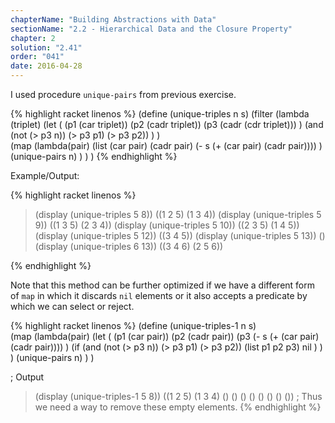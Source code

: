 ```yaml
---
chapterName: "Building Abstractions with Data"
sectionName: "2.2 - Hierarchical Data and the Closure Property"
chapter: 2
solution: "2.41"
order: "041"
date: 2016-04-28
---
```


I used procedure `unique-pairs` from previous exercise.

{% highlight racket linenos %}
(define (unique-triples n s)
  (filter
     (lambda (triplet)
          (let (
                  (p1 (car triplet))
                  (p2 (cadr triplet))
                  (p3 (cadr (cdr triplet)))
                )
                (and (not (> p3 n)) (> p3 p1) (> p3 p2))
          )
      )       
      (map
       (lambda(pair)
            (list (car pair) (cadr pair) (- s (+ (car pair) (cadr pair))))
       )  
       (unique-pairs n)
     )
 )
)
{% endhighlight %}

Example/Output:

{% highlight racket linenos %}
> (display (unique-triples 5 8))
((1 2 5) (1 3 4))
> (display (unique-triples 5 9))
((1 3 5) (2 3 4))
> (display (unique-triples 5 10))
((2 3 5) (1 4 5))
> (display (unique-triples 5 12))
((3 4 5))
> (display (unique-triples 5 13))
()
> (display (unique-triples 6 13))
((3 4 6) (2 5 6))
>
{% endhighlight %}

Note that this method can be further optimized if we have a different form of `map` in which it discards `nil` elements or it also accepts a predicate by which we can select or reject.

{% highlight racket linenos %}
(define (unique-triples-1 n s)        
      (map
       (lambda(pair)
         (let (
                  (p1 (car pair))
                  (p2 (cadr pair))
                  (p3 (- s (+ (car pair) (cadr pair))))
                )
                (if
                   (and (not (> p3 n)) (> p3 p1) (> p3 p2))
                   (list p1 p2 p3)
                   nil
                )
          )            
       )
       (unique-pairs n)
     )
)

; Output
> (display (unique-triples-1 5 8))
((1 2 5) (1 3 4) () () () () () () () ())
; Thus we need a way to remove these empty elements.
{% endhighlight %}

